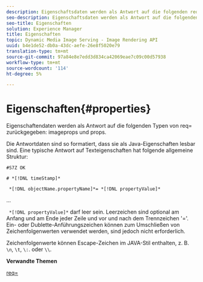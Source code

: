 ```yaml
---
description: Eigenschaftsdaten werden als Antwort auf die folgenden req=-Typen imageprops und props zurückgegeben.
seo-description: Eigenschaftsdaten werden als Antwort auf die folgenden req=-Typen imageprops und props zurückgegeben.
seo-title: Eigenschaften
solution: Experience Manager
title: Eigenschaften
topic: Dynamic Media Image Serving - Image Rendering API
uuid: b4e1de52-db0a-43dc-aefe-26e8f5020e79
translation-type: tm+mt
source-git-commit: 97a84e8e7edd3d834ca42069eae7c09c00d57938
workflow-type: tm+mt
source-wordcount: '114'
ht-degree: 5%

---
```



# Eigenschaften{#properties}

Eigenschaftendaten werden als Antwort auf die folgenden Typen von req= zurückgegeben: imageprops und props.

Die Antwortdaten sind so formatiert, dass sie als Java-Eigenschaften lesbar sind. Eine typische Antwort auf Texteigenschaften hat folgende allgemeine Struktur:

`#S7Z OK`

`# *[!DNL timeStamp]*`

` *[!DNL objectName.propertyName]*= *[!DNL propertyValue]*`

...

` *[!DNL propertyValue]*` darf leer sein. Leerzeichen sind optional am Anfang und am Ende jeder Zeile und vor und nach dem Trennzeichen &#39;=&#39;. Ein- oder Dublette-Anführungszeichen können zum Umschließen von Zeichenfolgenwerten verwendet werden, sind jedoch nicht erforderlich.

Zeichenfolgenwerte können Escape-Zeichen im JAVA-Stil enthalten, z. B. `\n`, `\t`, `\:`. oder `\\`.

**Verwandte Themen**

[req=](../../../../../ir-api/http-protocol/image-rendering-api-ref/c-ir-http-protocol-ref/c-ir-http-protocol-command-reference/r-ir-req.md#reference-792b1a663fb64261bd2de2a209b847fb)
